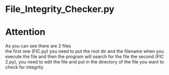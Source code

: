 # File_Integrity_Checker.py

 <h1>Attention</h1>
As you can see there are 2 files<br>
the first one (FIC.py) you need to put the root dir and the filename when you execute the file and then the program will search for the file
the second (FIC 2.py), you need to edit the file and put in the directory of the file you want to check for integrity

